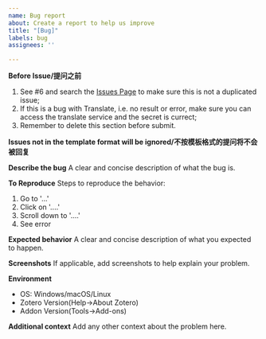 ```yaml
---
name: Bug report
about: Create a report to help us improve
title: "[Bug]"
labels: bug
assignees: ''

---
```


**Before Issue/提问之前**
1. See #6 and search the [Issues Page](https://github.com/windingwind/zotero-pdf-translate/issues) to make sure this is not a duplicated issue;  
2. If this is a bug with Translate, i.e. no result or error, make sure you can access the translate service and the secret is currect;  
3. Remember to delete this section before submit.   

**Issues not in the template format will be ignored/不按模板格式的提问将不会被回复**

**Describe the bug**
A clear and concise description of what the bug is.

**To Reproduce**
Steps to reproduce the behavior:
1. Go to '...'
2. Click on '....'
3. Scroll down to '....'
4. See error

**Expected behavior**
A clear and concise description of what you expected to happen.

**Screenshots**
If applicable, add screenshots to help explain your problem.

**Environment**
 - OS: Windows/macOS/Linux
 - Zotero Version(Help->About Zotero)
 - Addon Version(Tools->Add-ons)

**Additional context**
Add any other context about the problem here.
